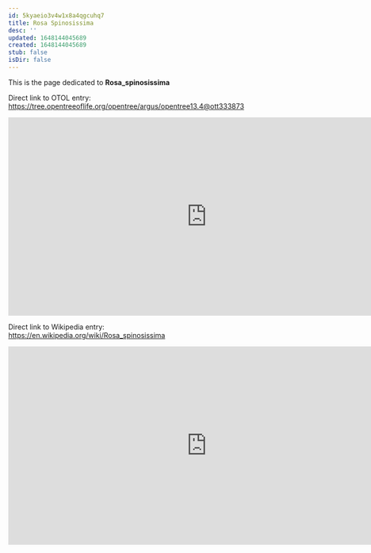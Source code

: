 ```yaml
---
id: 5kyaeio3v4w1x8a4qgcuhq7
title: Rosa Spinosissima
desc: ''
updated: 1648144045689
created: 1648144045689
stub: false
isDir: false
---
```

This is the page dedicated to **Rosa_spinosissima**


Direct link to OTOL entry: https://tree.opentreeoflife.org/opentree/argus/opentree13.4@ott333873



<html>
    <body>
    <iframe src="https://tree.opentreeoflife.org/opentree/argus/opentree13.4@ott333873"
    width="800" height="400" frameborder="0" allowfullscreen> </iframe>
    </body>
</html>
    


Direct link to Wikipedia entry: https://en.wikipedia.org/wiki/Rosa_spinosissima



<html>
    <body>
    <iframe src="https://en.wikipedia.org/wiki/Rosa_spinosissima"
    width="800" height="400" frameborder="0" allowfullscreen> </iframe>
    </body>
</html>
    
